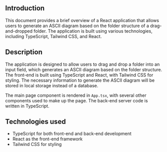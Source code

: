 ## Introduction

This document provides a brief overview of a React application that allows users to generate an ASCII diagram based on the folder structure of a drag-and-dropped folder. The application is built using various technologies, including TypeScript, Tailwind CSS, and React.

## Description

The application is designed to allow users to drag and drop a folder into an input field, which generates an ASCII diagram based on the folder structure. The front-end is built using TypeScript and React, with Tailwind CSS for styling. The necessary information to generate the ASCII diagram will be stored in local storage instead of a database.

The main page component is rendered in `App.tsx`, with several other components used to make up the page. The back-end server code is written in TypeScript.

## Technologies used

- TypeScript for both front-end and back-end development
- React as the front-end framework
- Tailwind CSS for styling
